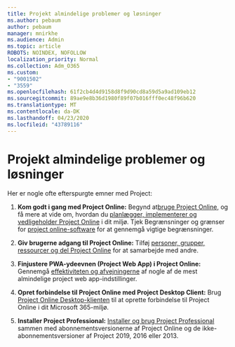 ```yaml
---
title: Projekt almindelige problemer og løsninger
ms.author: pebaum
author: pebaum
manager: mnirkhe
ms.audience: Admin
ms.topic: article
ROBOTS: NOINDEX, NOFOLLOW
localization_priority: Normal
ms.collection: Adm_O365
ms.custom:
- "9001502"
- "3559"
ms.openlocfilehash: 61f2cb4d4d9158d8f9d90cd8a59d5a9ad109eb12
ms.sourcegitcommit: 89ae9e8b36d1980f89f07b016fff0ec48f96b620
ms.translationtype: MT
ms.contentlocale: da-DK
ms.lasthandoff: 04/23/2020
ms.locfileid: "43789116"
---
```

# <a name="project-common-issues-and-resolutions"></a>Projekt almindelige problemer og løsninger

Her er nogle ofte efterspurgte emner med Project:

1. **Kom godt i gang med Project Online:** Begynd at[bruge Project Online,](https://docs.microsoft.com/ProjectOnline/get-started-with-project-online) og få mere at vide om, hvordan du [planlægger, implementerer og vedligeholder Project Online](https://docs.microsoft.com/projectonline/project-online) i dit miljø.   Tjek Begrænsninger og grænser for [project online-software](https://docs.microsoft.com/ProjectOnline/project-online-software-boundaries-and-limits) for at gennemgå vigtige begrænsninger.

2. **Giv brugerne adgang til Project Online:** Tilføj [personer, grupper, ressourcer og del Project Online](https://docs.microsoft.com/projectonline/step-2-add-people-to-project-online) for at samarbejde med andre. 

3. **Finjustere PWA-ydeevnen (Project Web App) i Project Online:** Gennemgå [effektiviteten og afvejningerne](https://docs.microsoft.com/projectonline/tune-project-online-performance) af nogle af de mest almindelige project web app-indstillinger.

4. **Opret forbindelse til Project Online med Project Desktop Client:** Brug [Project Online Desktop-klienten](https://docs.microsoft.com/projectonline/connect-to-project-online-with-the-project-online-desktop-client) til at oprette forbindelse til Project Online i dit Microsoft 365-miljø. 

5. **Installer Project Professional:** [Installer og brug Project Professional](https://support.office.com/article/install-project-7059249b-d9fe-4d61-ab96-5c5bf435f281) sammen med abonnementsversionerne af Project Online og de ikke-abonnementsversioner af Project 2019, 2016 eller 2013.
